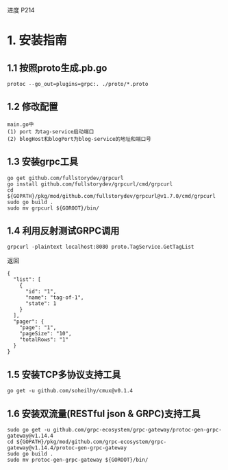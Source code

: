 
进度 P214

# 1. 安装指南

## 1.1 按照proto生成.pb.go
```
protoc --go_out=plugins=grpc:. ./proto/*.proto
```

## 1.2 修改配置
```
main.go中
(1) port 为tag-service启动端口
(2) blogHost和blogPort为blog-service的地址和端口号
```

## 1.3 安装grpc工具
```
go get github.com/fullstorydev/grpcurl
go install github.com/fullstorydev/grpcurl/cmd/grpcurl
cd ${GOPATH}/pkg/mod/github.com/fullstorydev/grpcurl@v1.7.0/cmd/grpcurl
sudo go build .
sudo mv grpcurl ${GOROOT}/bin/
```

## 1.4 利用反射测试GRPC调用
```
grpcurl -plaintext localhost:8080 proto.TagService.GetTagList
```
返回
```
{
  "list": [
    {
      "id": "1",
      "name": "tag-of-1",
      "state": 1
    }
  ],
  "pager": {
    "page": "1",
    "pageSize": "10",
    "totalRows": "1"
  }
}
```

## 1.5 安装TCP多协议支持工具
```
go get -u github.com/soheilhy/cmux@v0.1.4
```

## 1.6 安装双流量(RESTful json & GRPC)支持工具
```
sudo go get -u github.com/grpc-ecosystem/grpc-gateway/protoc-gen-grpc-gateway@v1.14.4
cd ${GOPATH}/pkg/mod/github.com/grpc-ecosystem/grpc-gateway@v1.14.4/protoc-gen-grpc-gateway
sudo go build .
sudo mv protoc-gen-grpc-gateway ${GOROOT}/bin/
```